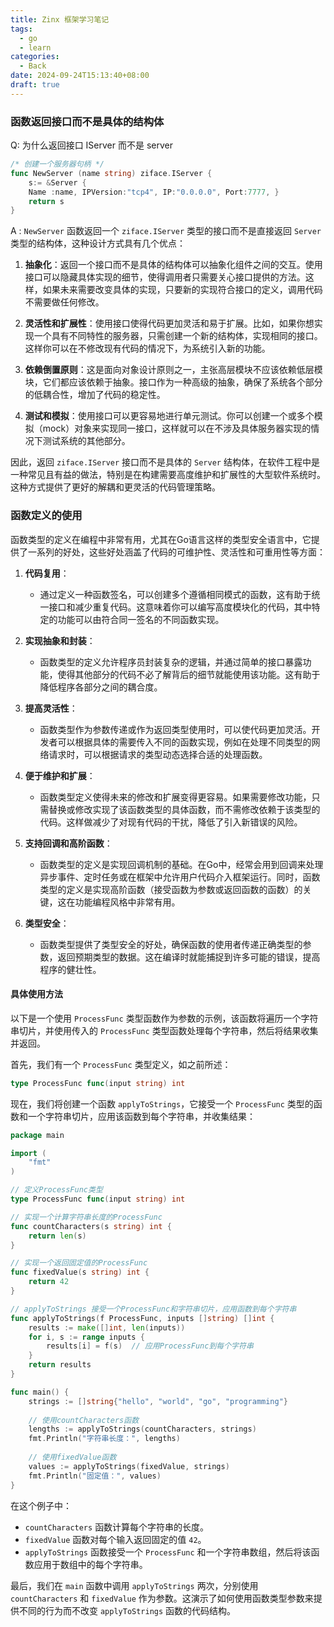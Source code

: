 ```yaml
---
title: Zinx 框架学习笔记
tags:
  - go
  - learn
categories:
  - Back
date: 2024-09-24T15:13:40+08:00
draft: true
---
```

### 函数返回接口而不是具体的结构体

Q: 为什么返回接口 IServer 而不是 server

```go
/* 创建一个服务器句柄 */ 
func NewServer (name string) ziface.IServer { 
	s:= &Server {
	Name :name, IPVersion:"tcp4", IP:"0.0.0.0", Port:7777, }
	return s 
}
```

A : `NewServer` 函数返回一个 `ziface.IServer` 类型的接口而不是直接返回 `Server` 类型的结构体，这种设计方式具有几个优点：

1. **抽象化**：返回一个接口而不是具体的结构体可以抽象化组件之间的交互。使用接口可以隐藏具体实现的细节，使得调用者只需要关心接口提供的方法。这样，如果未来需要改变具体的实现，只要新的实现符合接口的定义，调用代码不需要做任何修改。
    
2. **灵活性和扩展性**：使用接口使得代码更加灵活和易于扩展。比如，如果你想实现一个具有不同特性的服务器，只需创建一个新的结构体，实现相同的接口。这样你可以在不修改现有代码的情况下，为系统引入新的功能。
    
3. **依赖倒置原则**：这是面向对象设计原则之一，主张高层模块不应该依赖低层模块，它们都应该依赖于抽象。接口作为一种高级的抽象，确保了系统各个部分的低耦合性，增加了代码的稳定性。
    
4. **测试和模拟**：使用接口可以更容易地进行单元测试。你可以创建一个或多个模拟（mock）对象来实现同一接口，这样就可以在不涉及具体服务器实现的情况下测试系统的其他部分。
    

因此，返回 `ziface.IServer` 接口而不是具体的 `Server` 结构体，在软件工程中是一种常见且有益的做法，特别是在构建需要高度维护和扩展性的大型软件系统时。这种方式提供了更好的解耦和更灵活的代码管理策略。

### 函数定义的使用

函数类型的定义在编程中非常有用，尤其在Go语言这样的类型安全语言中，它提供了一系列的好处，这些好处涵盖了代码的可维护性、灵活性和可重用性等方面：

1. **代码复用**：
    
    - 通过定义一种函数签名，可以创建多个遵循相同模式的函数，这有助于统一接口和减少重复代码。这意味着你可以编写高度模块化的代码，其中特定的功能可以由符合同一签名的不同函数实现。
2. **实现抽象和封装**：
    
    - 函数类型的定义允许程序员封装复杂的逻辑，并通过简单的接口暴露功能，使得其他部分的代码不必了解背后的细节就能使用该功能。这有助于降低程序各部分之间的耦合度。
3. **提高灵活性**：
    
    - 函数类型作为参数传递或作为返回类型使用时，可以使代码更加灵活。开发者可以根据具体的需要传入不同的函数实现，例如在处理不同类型的网络请求时，可以根据请求的类型动态选择合适的处理函数。
4. **便于维护和扩展**：
    
    - 函数类型定义使得未来的修改和扩展变得更容易。如果需要修改功能，只需替换或修改实现了该函数类型的具体函数，而不需修改依赖于该类型的代码。这样做减少了对现有代码的干扰，降低了引入新错误的风险。
5. **支持回调和高阶函数**：
    
    - 函数类型的定义是实现回调机制的基础。在Go中，经常会用到回调来处理异步事件、定时任务或在框架中允许用户代码介入框架运行。同时，函数类型的定义是实现高阶函数（接受函数为参数或返回函数的函数）的关键，这在功能编程风格中非常有用。
6. **类型安全**：
    
    - 函数类型提供了类型安全的好处，确保函数的使用者传递正确类型的参数，返回预期类型的数据。这在编译时就能捕捉到许多可能的错误，提高程序的健壮性。

#### 具体使用方法

以下是一个使用 `ProcessFunc` 类型函数作为参数的示例，该函数将遍历一个字符串切片，并使用传入的 `ProcessFunc` 类型函数处理每个字符串，然后将结果收集并返回。

首先，我们有一个 `ProcessFunc` 类型定义，如之前所述：

```go
type ProcessFunc func(input string) int
```

现在，我们将创建一个函数 `applyToStrings`，它接受一个 `ProcessFunc` 类型的函数和一个字符串切片，应用该函数到每个字符串，并收集结果：

```go
package main

import (
    "fmt"
)

// 定义ProcessFunc类型
type ProcessFunc func(input string) int

// 实现一个计算字符串长度的ProcessFunc
func countCharacters(s string) int {
    return len(s)
}

// 实现一个返回固定值的ProcessFunc
func fixedValue(s string) int {
    return 42
}

// applyToStrings 接受一个ProcessFunc和字符串切片，应用函数到每个字符串
func applyToStrings(f ProcessFunc, inputs []string) []int {
    results := make([]int, len(inputs))
    for i, s := range inputs {
        results[i] = f(s)  // 应用ProcessFunc到每个字符串
    }
    return results
}

func main() {
    strings := []string{"hello", "world", "go", "programming"}
    
    // 使用countCharacters函数
    lengths := applyToStrings(countCharacters, strings)
    fmt.Println("字符串长度：", lengths)
    
    // 使用fixedValue函数
    values := applyToStrings(fixedValue, strings)
    fmt.Println("固定值：", values)
}

```

在这个例子中：

- `countCharacters` 函数计算每个字符串的长度。
- `fixedValue` 函数对每个输入返回固定的值 `42`。
- `applyToStrings` 函数接受一个 `ProcessFunc` 和一个字符串数组，然后将该函数应用于数组中的每个字符串。

最后，我们在 `main` 函数中调用 `applyToStrings` 两次，分别使用 `countCharacters` 和 `fixedValue` 作为参数。这演示了如何使用函数类型参数来提供不同的行为而不改变 `applyToStrings` 函数的代码结构。